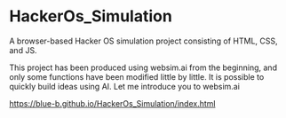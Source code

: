 # HackerOs_Simulation
A browser-based Hacker OS simulation project consisting of HTML, CSS, and JS.

This project has been produced using websim.ai from the beginning, and only some functions have been modified little by little. It is possible to quickly build ideas using AI.
Let me introduce you to websim.ai

https://blue-b.github.io/HackerOs_Simulation/index.html